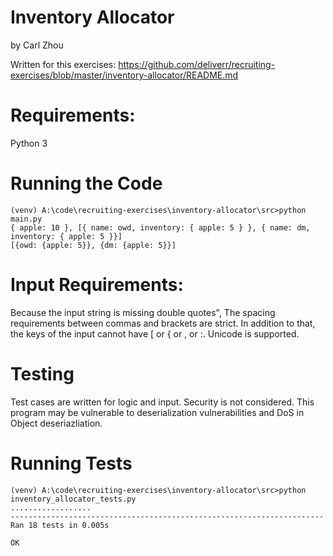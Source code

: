 # Inventory Allocator
by Carl Zhou

Written for this exercises:
https://github.com/deliverr/recruiting-exercises/blob/master/inventory-allocator/README.md

# Requirements:
Python 3

# Running the Code
```
(venv) A:\code\recruiting-exercises\inventory-allocator\src>python main.py
{ apple: 10 }, [{ name: owd, inventory: { apple: 5 } }, { name: dm, inventory: { apple: 5 }}]
[{owd: {apple: 5}}, {dm: {apple: 5}}]
```

# Input Requirements:
Because the input string is missing double quotes", The spacing requirements between commas and brackets are strict.
In addition to that, the keys of the input cannot have \[ or \{ or \, or \:.
Unicode is supported.

# Testing
Test cases are written for logic and input. Security is not considered. This program may be vulnerable to deserialization vulnerabilities and DoS in Object deseriazliation.


# Running Tests
```
(venv) A:\code\recruiting-exercises\inventory-allocator\src>python inventory_allocator_tests.py
..................
----------------------------------------------------------------------
Ran 18 tests in 0.005s

OK
```
